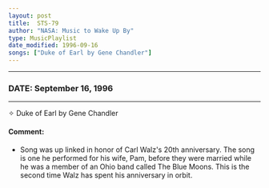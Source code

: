 ```yaml
---
layout: post
title:  STS-79
author: "NASA: Music to Wake Up By"
type: MusicPlaylist
date_modified: 1996-09-16
songs: ["Duke of Earl by Gene Chandler"]
---
```


----
### DATE: September 16, 1996
----
✧ Duke of Earl by Gene Chandler

#### Comment:
* Song was up linked in honor of Carl Walz's 20th anniversary. The song is one he performed for his wife, Pam, before they were married while he was a member of an Ohio band called The Blue Moons. This is the second time Walz has spent his anniversary in orbit.



<br/>
<center>
	<a target="_blank"
	   href="https://twitter.com/intent/tweet?hashtags=Space,NASA,Playlist,NASAWakeupCalls,SpaceProgram&text={{ page.author}}, '{{ page.songs.first }}' {{ page.title }}, {{ page.date | date: '%B %d, %Y' }}. {{ site.url }}{{ page.url }} @nasawakeupcalls">
	   <i class="fab fa-twitter" alt="Tweet this page" style="font-size: 1.3em;"></i>
	</a>
	&nbsp; 	<i class="fas fa-user-astronaut" style="font-size: 1.5em;"></i> &nbsp;
    <a type="amzn" search="'Duke of Earl by Gene Chandler'" category="popular music">
        <i class="fab fa-amazon" style="font-size: 1.3em;"></i>
    </a>
</center>
